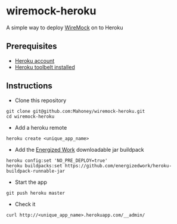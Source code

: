 # wiremock-heroku
A simple way to deploy [WireMock](http://www.wiremock.org) on to Heroku

## Prerequisites
- [Heroku account](https://signup.heroku.com)
- [Heroku toolbelt installed](https://toolbelt.heroku.com)

## Instructions
- Clone this repository
```
git clone git@github.com:Mahoney/wiremock-heroku.git
cd wiremock-heroku
```
- Add a heroku remote
```
heroku create <unique_app_name>
```
- Add the [Energized Work](http://www.energizedwork.com) downloadable jar buildpack
```
heroku config:set 'NO_PRE_DEPLOY=true'
heroku buildpacks:set https://github.com/energizedwork/heroku-buildpack-runnable-jar
```
- Start the app
```
git push heroku master
```
- Check it
```
curl http://<unique_app_name>.herokuapp.com/__admin/
```

